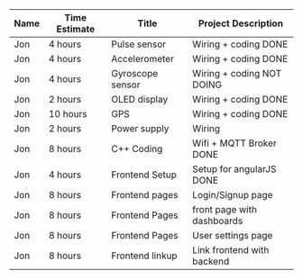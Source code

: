 | Name          | Time Estimate | Title                  | Project Description                        |
|---------------|---------------|------------------------|--------------------------------------------|
|Jon            |4 hours        |Pulse sensor            |Wiring + coding DONE                        |
|Jon            |4 hours        |Accelerometer           |Wiring + coding DONE                        |
|Jon            |4 hours        |Gyroscope sensor        |Wiring + coding NOT DOING                   |
|Jon            |2 hours        |OLED display            |Wiring + coding DONE                        |
|Jon            |10 hours       |GPS                     |Wiring + coding DONE                        |
|Jon            |2 hours        |Power supply            |Wiring                                      |
|Jon            |8 hours        |C++ Coding              |Wifi + MQTT Broker DONE                     |
|Jon            |4 hours        |Frontend Setup          |Setup for angularJS DONE                    |
|Jon            |8 hours        |Frontend pages          |Login/Signup page                           |
|Jon            |8 hours        |Frontend Pages          |front page with dashboards                  |
|Jon            |8 hours        |Frontend Pages          |User settings page                          |
|Jon            |8 hours        |Frontend linkup         |Link frontend with backend                  |
